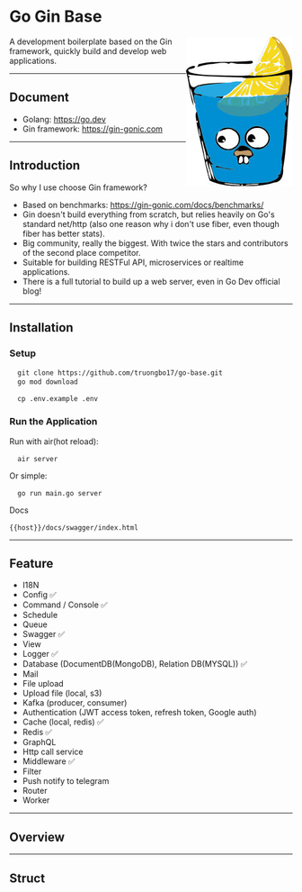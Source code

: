 # Go Gin Base

<div>
<img src="https://github.com/truongbo17/go-base/blob/main/readme-logo.png?raw=true" align="right">

A development boilerplate based on the Gin framework, quickly build and develop web applications.
</div>

----

## Document

- Golang: https://go.dev
- Gin framework: https://gin-gonic.com

----

## Introduction

So why I use choose Gin framework?

- Based on benchmarks: https://gin-gonic.com/docs/benchmarks/
- Gin doesn't build everything from scratch, but relies heavily on Go's standard net/http (also one reason why i don't
  use fiber, even though fiber has better stats).
- Big community, really the biggest. With twice the stars and contributors of the second place competitor.
- Suitable for building RESTFul API, microservices or realtime applications.
- There is a full tutorial to build up a web server, even in Go Dev official blog!

----

## Installation

### Setup

```shell
  git clone https://github.com/truongbo17/go-base.git
  go mod download
```

```shell
  cp .env.example .env
```

### Run the Application

Run with air(hot reload):

```shell
  air server
```

Or simple:

```shell
  go run main.go server
```

Docs

```text
{{host}}/docs/swagger/index.html
```

----

## Feature

* I18N
* Config ✅
* Command / Console ✅
* Schedule
* Queue
* Swagger ✅
* View
* Logger ✅
* Database (DocumentDB(MongoDB), Relation DB(MYSQL)) ✅
* Mail
* File upload
* Upload file (local, s3)
* Kafka (producer, consumer)
* Authentication (JWT access token, refresh token, Google auth)
* Cache (local, redis) ✅
* Redis ✅
* GraphQL
* Http call service
* Middleware ✅
* Filter
* Push notify to telegram
* Router
* Worker

----

## Overview

----

## Struct